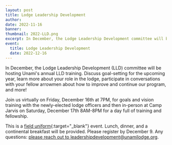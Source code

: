 ```yaml
---
layout: post
title: Lodge Leadership Development
author:
date: 2022-11-16
banner:
thumbnail: 2022-LLD.png
excerpt: In December, the Lodge Leadership Development committee will be hosting Unami's annual LLD training.
event:
  title: Lodge Leadership Development
  date: 2022-12-16
---
```


In December, the Lodge Leadership Development (LLD) committee will be hosting Unami's annual LLD training. Discuss goal-setting for the upcoming year, learn more about your role in the lodge, participate in conversations with your fellow arrowmen about how to improve and continue our program, and more! 

Join us virtually on Friday, December 16th at 7PM, for goals and vision training with the newly-elected lodge officers and then in-person at Camp Jarvis on Saturday, December 17th 8AM-8PM for a day full of training and fellowship.

This is a [field uniform](https://scoutingmagazine.org/2018/08/clearing-up-common-questions-about-what-we-wear/){:target="_blank"} event. Lunch, dinner, and a continental breakfast will be provided. Please register by December 9. Any questions: [please reach out to leadershipdevelopment@unamilodge.org](/contact?recipient=leadershipdevelopment).
